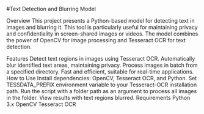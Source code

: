 #Text Detection and Blurring Model 

Overview
This project presents a Python-based model for detecting text in images and blurring it. This tool is particularly useful for maintaining privacy and confidentiality in screen-shared images or videos. The model combines the power of OpenCV for image processing and Tesseract OCR for text detection.

Features
Detect text regions in images using Tesseract OCR.
Automatically blur identified text areas, maintaining privacy.
Process images in batch from a specified directory.
Fast and efficient, suitable for real-time applications.
How to Use
Install dependencies: OpenCV, Tesseract OCR, and Python.
Set TESSDATA_PREFIX environment variable to your Tesseract-OCR installation path.
Run the script with a folder path as an argument to process all images in the folder.
View results with text regions blurred.
Requirements
Python 3.x
OpenCV
Tesseract OCR
